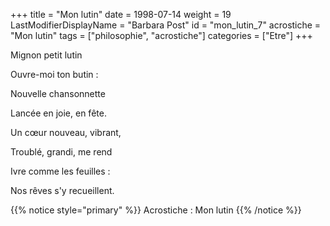 +++
title = "Mon lutin"
date = 1998-07-14
weight = 19
LastModifierDisplayName = "Barbara Post"
id = "mon_lutin_7"
acrostiche = "Mon lutin"
tags = ["philosophie", "acrostiche"]
categories = ["Etre"]
+++

Mignon petit lutin

Ouvre-moi ton butin :

Nouvelle chansonnette

Lancée en joie, en fête.

Un cœur nouveau, vibrant,

Troublé, grandi, me rend

Ivre comme les feuilles :

Nos rêves s'y recueillent.

{{% notice style="primary" %}}
Acrostiche : Mon lutin
{{% /notice %}}
